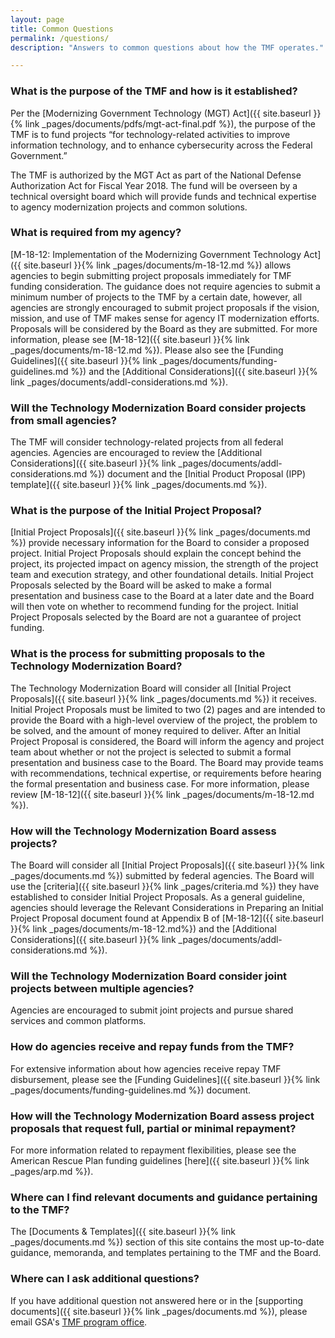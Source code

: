 ```yaml
---
layout: page
title: Common Questions
permalink: /questions/
description: "Answers to common questions about how the TMF operates."

---
```


### What is the purpose of the TMF and how is it established?

Per the [Modernizing Government Technology (MGT) Act]({{ site.baseurl }}{% link _pages/documents/pdfs/mgt-act-final.pdf %}), the purpose of the TMF is to fund projects “for technology-related activities to improve information technology, and to enhance cybersecurity across the Federal Government.”

The TMF is authorized by the MGT Act as part of the National Defense Authorization Act for Fiscal Year 2018. The fund will be overseen by a technical oversight board which will provide funds and technical expertise to agency modernization projects and common solutions.

### What is required from my agency?
[M-18-12: Implementation of the Modernizing Government Technology Act]({{ site.baseurl }}{% link _pages/documents/m-18-12.md %}) allows agencies to begin submitting project proposals immediately for TMF funding consideration. The guidance does not require agencies to submit a minimum number of projects to the TMF by a certain date, however, all agencies are strongly encouraged to submit project proposals if the vision, mission, and use of TMF makes sense for agency IT modernization efforts. Proposals will be considered by the Board as they are submitted. For more information, please see [M-18-12]({{ site.baseurl }}{% link _pages/documents/m-18-12.md %}). Please also see the [Funding Guidelines]({{ site.baseurl }}{% link _pages/documents/funding-guidelines.md %}) and the [Additional Considerations]({{ site.baseurl }}{% link _pages/documents/addl-considerations.md %}).

### Will the Technology Modernization Board consider projects from small agencies?
The TMF will consider technology-related projects from all federal agencies. Agencies are encouraged to review the [Additional Considerations]({{ site.baseurl }}{% link _pages/documents/addl-considerations.md %}) document and the [Initial Product Proposal (IPP) template]({{ site.baseurl }}{% link _pages/documents.md %}).

### What is the purpose of the Initial Project Proposal?
[Initial Project Proposals]({{ site.baseurl }}{% link _pages/documents.md %}) provide necessary information for the Board to consider a proposed project. Initial Project Proposals should explain the concept behind the project, its projected impact on agency mission, the strength of the project team and execution strategy, and other foundational details. Initial Project Proposals selected by the Board will be asked to make a formal presentation and business case to the Board at a later date and the Board will then vote on whether to recommend funding for the project. Initial Project Proposals selected by the Board are not a guarantee of project funding.

### What is the process for submitting proposals to the Technology Modernization Board?
The Technology Modernization Board will consider all [Initial Project Proposals]({{ site.baseurl }}{% link _pages/documents.md %}) it receives. Initial Project Proposals must be limited to two (2) pages and are intended to provide the Board with a high-level overview of the project, the problem to be solved, and the amount of money required to deliver. After an Initial Project Proposal is considered, the Board will inform the agency and project team about whether or not the project is selected to submit a formal presentation and business case to the Board. The Board may provide teams with recommendations, technical expertise, or requirements before hearing the formal presentation and business case. For more information, please review [M-18-12]({{ site.baseurl }}{% link _pages/documents/m-18-12.md %}).

### How will the Technology Modernization Board assess projects?
The Board will consider all [Initial Project Proposals]({{ site.baseurl }}{% link _pages/documents.md %}) submitted by federal agencies. The Board will use the [criteria]({{ site.baseurl }}{% link _pages/criteria.md %}) they have established to consider Initial Project Proposals. As a general guideline, agencies should leverage the Relevant Considerations in Preparing an Initial Project Proposal document found at Appendix B of [M-18-12]({{ site.baseurl }}{% link _pages/documents/m-18-12.md%}) and the [Additional Considerations]({{ site.baseurl }}{% link _pages/documents/addl-considerations.md %}).

### Will the Technology Modernization Board consider joint projects between multiple agencies?
Agencies are encouraged to submit joint projects and pursue shared services and common platforms.

### How do agencies receive and repay funds from the TMF?
For extensive information about how agencies receive repay TMF disbursement, please see the [Funding Guidelines]({{ site.baseurl }}{% link _pages/documents/funding-guidelines.md %}) document.

### How will the Technology Modernization Board assess project proposals that request full, partial or minimal repayment?
For more information related to repayment flexibilities, please see the American Rescue Plan funding guidelines [here]({{ site.baseurl }}{% link _pages/arp.md %}).

### Where can I find relevant documents and guidance pertaining to the TMF?
The [Documents & Templates]({{ site.baseurl }}{% link _pages/documents.md %}) section of this site contains the most up-to-date guidance, memoranda, and templates pertaining to the TMF and the Board.

### Where can I ask additional questions?
If you have additional question not answered here or in the [supporting documents]({{ site.baseurl }}{% link _pages/documents.md %}), please email GSA's [TMF program office](mailto:tmf@gsa.gov).
